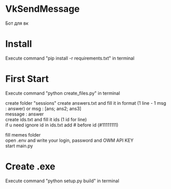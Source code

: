 # VkSendMessage
Бот для вк

# Install

Execute command "pip install -r requirements.txt" in terminal

# First Start

Execute command "python create_files.py" in terminal

create folder "sessions"
create answers.txt and fill it in format (1 line - 1 msg : answer) or msg : [ans; ans2; ans3]  
message : answer  
create ids.txt and fill it ids (1 id for line)  
if u need ignore id in ids.txt add # before id (#11111111)

fill memes folder  
open .env and write your login, password and OWM API KEY  
start main.py

# Create .exe

Execute command "python setup.py build" in terminal
